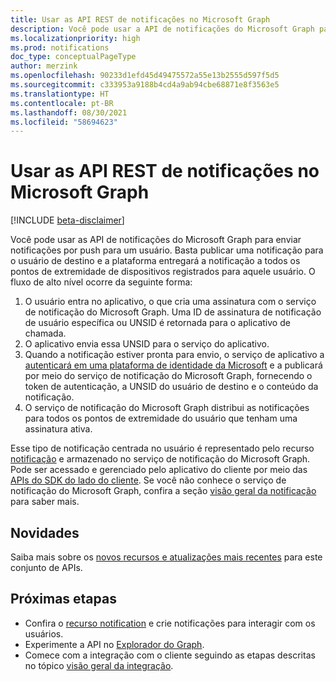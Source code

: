 ```yaml
---
title: Usar as API REST de notificações no Microsoft Graph
description: Você pode usar a API de notificações do Microsoft Graph para enviar notificações por push para um usuário. .
ms.localizationpriority: high
ms.prod: notifications
doc_type: conceptualPageType
author: merzink
ms.openlocfilehash: 90233d1efd45d49475572a55e13b2555d597f5d5
ms.sourcegitcommit: c333953a9188b4cd4a9ab94cbe68871e8f3563e5
ms.translationtype: HT
ms.contentlocale: pt-BR
ms.lasthandoff: 08/30/2021
ms.locfileid: "58694623"
---
```

# <a name="use-the-notifications-rest-api-in-microsoft-graph"></a>Usar as API REST de notificações no Microsoft Graph

[!INCLUDE [beta-disclaimer](../../includes/beta-disclaimer.md)]

Você pode usar as API de notificações do Microsoft Graph para enviar notificações por push para um usuário. Basta publicar uma notificação para o usuário de destino e a plataforma entregará a notificação a todos os pontos de extremidade de dispositivos registrados para aquele usuário. O fluxo de alto nível ocorre da seguinte forma:

1. O usuário entra no aplicativo, o que cria uma assinatura com o serviço de notificação do Microsoft Graph. Uma ID de assinatura de notificação de usuário específica ou UNSID é retornada para o aplicativo de chamada.
2. O aplicativo envia essa UNSID para o serviço do aplicativo.
3. Quando a notificação estiver pronta para envio, o serviço de aplicativo a [autenticará em uma plataforma de identidade da Microsoft](/azure/active-directory/develop/v1-oauth2-client-creds-grant-flow) e a publicará por meio do serviço de notificação do Microsoft Graph, fornecendo o token de autenticação, a UNSID do usuário de destino e o conteúdo da notificação.
4. O serviço de notificação do Microsoft Graph distribui as notificações para todos os pontos de extremidade do usuário que tenham uma assinatura ativa.

Esse tipo de notificação centrada no usuário é representado pelo recurso [notificação](../resources/projectrome-notification.md) e armazenado no serviço de notificação do Microsoft Graph. Pode ser acessado e gerenciado pelo aplicativo do cliente por meio das [APIs do SDK do lado do cliente](https://aka.ms/GNSDK). Se você não conhece o serviço de notificação do Microsoft Graph, confira a seção [visão geral da notificação](/graph/notifications-concept-overview) para saber mais.

## <a name="whats-new"></a>Novidades
Saiba mais sobre os [novos recursos e atualizações mais recentes](/graph/whats-new-overview) para este conjunto de APIs.

## <a name="next-steps"></a>Próximas etapas
- Confira o [recurso notification](../resources/projectrome-notification.md) e crie notificações para interagir com os usuários.
- Experimente a API no [Explorador do Graph](https://developer.microsoft.com/graph/graph-explorer).
- Comece com a integração com o cliente seguindo as etapas descritas no tópico [visão geral da integração](/graph/notifications-integration-e2e-overview).